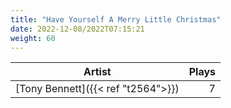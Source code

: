 ```yaml
---
title: "Have Yourself A Merry Little Christmas"
date: 2022-12-08/2022T07:15:21
weight: 60
---
```




 Artist | Plays 
----- | -----:
[Tony Bennett]({{< ref "t2564">}}) | 7
